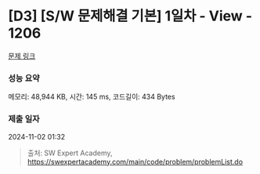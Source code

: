 # [D3] [S/W 문제해결 기본] 1일차 - View - 1206 

[문제 링크](https://swexpertacademy.com/main/code/problem/problemDetail.do?contestProbId=AV134DPqAA8CFAYh) 

### 성능 요약

메모리: 48,944 KB, 시간: 145 ms, 코드길이: 434 Bytes

### 제출 일자

2024-11-02 01:32



> 출처: SW Expert Academy, https://swexpertacademy.com/main/code/problem/problemList.do